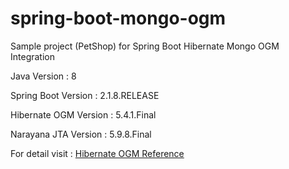 # spring-boot-mongo-ogm
Sample project (PetShop) for Spring Boot Hibernate Mongo OGM Integration

Java Version : 8

Spring Boot Version : 2.1.8.RELEASE

Hibernate OGM Version : 5.4.1.Final

Narayana JTA Version : 5.9.8.Final

For detail visit : [Hibernate OGM Reference](https://docs.jboss.org/hibernate/ogm/5.0/reference/en-US/pdf/hibernate_ogm_reference.pdf)